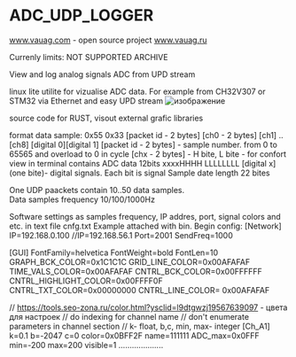 # ADC_UDP_LOGGER

www.vauag.com - open source project www.vauag.ru

Currenly limits: NOT SUPPORTED ARCHIVE 

View and log analog signals ADC from UPD stream 

linux lite utilite for vizualise ADC data. For example from CH32V307 or STM32 via Ethernet and easy UPD stream
![изображение](https://github.com/gravl4/ADC_UDP_LOGGER/assets/64896051/4770f3fd-72f7-4c74-9f45-7e22e56a61f9)

source code for RUST, visout external grafic libraries

format data sample:
0x55 0х33 [packet id - 2 bytes] [ch0 - 2 bytes] [ch1] .. [ch8] [digital 0][digital 1] 
[packet id - 2 bytes]  - sample number. from 0 to 65565 and overload to 0 in cycle 
[chx - 2 bytes] -  H bite, L bite - for confort view in terminal
contains ADC data 12bits xxxxHHHH LLLLLLLL 
[digital x] (one bite)- digital signals. Each bit is signal
Sample date length 22 bites

One  UDP paackets contain 10..50 data samples.  
Data samples frequency 10/100/1000Hz

Software settings as samples frequency, IP addres, port, signal colors and etc. in text file cnfg.txt
Example attached with bin. 
Begin config:
[Network]
IP=192.168.0.100
//IP=192.168.56.1
Port=2001
SendFreq=1000

[GUI]
FontFamily=helvetica
FontWeight=bold
FontLen=10
GRAPH_BCK_COLOR=0x1C1C1C
GRID_LINE_COLOR=0x00AFAFAF
TIME_VALS_COLOR=0x00AFAFAF
CNTRL_BCK_COLOR=0x00FFFFFF
CNTRL_HIGHLIGHT_COLOR=0x00FFFF0F
CNTRL_TXT_COLOR=0x00000000
CNTRL_LINE_COLOR= 0x00AFAFAF

// https://tools.seo-zona.ru/color.html?ysclid=l9dtgwzj19567639097 - цвета для настроек 
// do indexing for channel name
// don't enumerate parameters in channel section
// k- float, b,c, min, max- integer
[Ch_A1]
k=0.1
b=-2047
c=0
color=0x0BFF2F
name=111111
ADC_max=0x0FFF
min=-200
max=200
visible=1
....................


